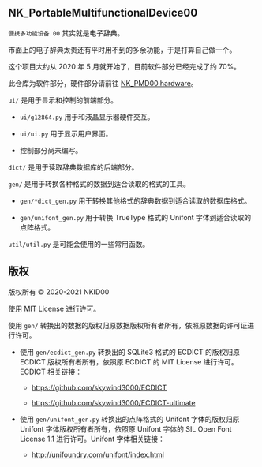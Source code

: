 ## NK_PortableMultifunctionalDevice00

`便携多功能设备 00` 其实就是电子辞典。

市面上的电子辞典太贵还有平时用不到的多余功能，于是打算自己做一个。

这个项目大约从 2020 年 5 月就开始了，目前软件部分已经完成了约 70%。

此仓库为软件部分，硬件部分请前往 [NK_PMD00.hardware](https://github.com/NKID00/NK_PMD00.hardware)。

`ui/` 是用于显示和控制的前端部分。

- `ui/g12864.py` 用于和液晶显示器硬件交互。

- `ui/ui.py` 用于显示用户界面。

- 控制部分尚未编写。

`dict/` 是用于读取辞典数据库的后端部分。

`gen/` 是用于转换各种格式的数据到适合读取的格式的工具。

- `gen/*dict_gen.py` 用于转换其他格式的辞典数据到适合读取的数据库格式。

- `gen/unifont_gen.py` 用于转换 TrueType 格式的 Unifont 字体到适合读取的点阵格式。

`util/util.py` 是可能会使用的一些常用函数。

## 版权

版权所有 © 2020-2021 NKID00

使用 MIT License 进行许可。

使用 `gen/` 转换出的数据的版权归原数据版权所有者所有，依照原数据的许可证进行许可。

- 使用 `gen/ecdict_gen.py` 转换出的 SQLite3 格式的 ECDICT 的版权归原 ECDICT 版权所有者所有，依照原 ECDICT 的 MIT License 进行许可。ECDICT 相关链接：

  - https://github.com/skywind3000/ECDICT

  - https://github.com/skywind3000/ECDICT-ultimate

- 使用 `gen/unifont_gen.py` 转换出的点阵格式的 Unifont 字体的版权归原 Unifont 字体版权所有者所有，依照原 Unifont 字体的 SIL Open Font License 1.1 进行许可。Unifont 字体相关链接：

  - http://unifoundry.com/unifont/index.html
